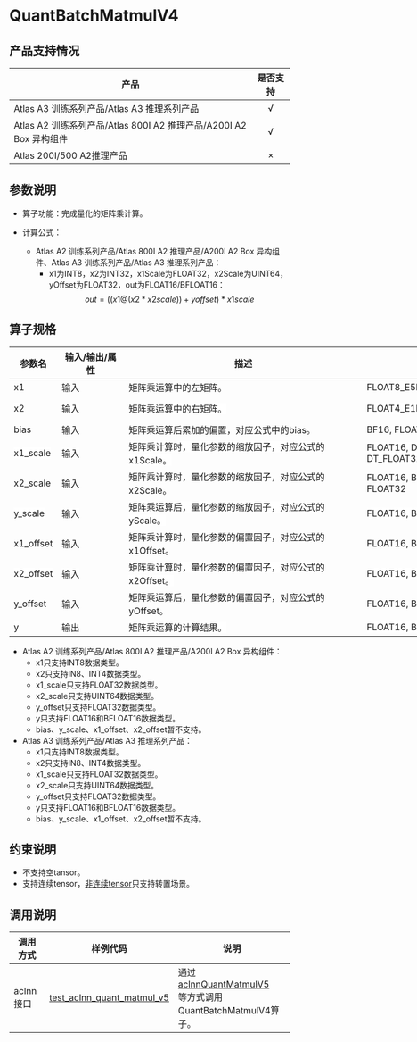 # QuantBatchMatmulV4


##  产品支持情况

| 产品 | 是否支持 |
| ---- | :----:|
|Atlas A3 训练系列产品/Atlas A3 推理系列产品|√|
|Atlas A2 训练系列产品/Atlas 800I A2 推理产品/A200I A2 Box 异构组件|√|
|Atlas 200I/500 A2推理产品|×|

## 参数说明

- 算子功能：完成量化的矩阵乘计算。
- 计算公式：

  - <term>Atlas A2 训练系列产品/Atlas 800I A2 推理产品/A200I A2 Box 异构组件</term>、<term>Atlas A3 训练系列产品/Atlas A3 推理系列产品</term>：
    - x1为INT8，x2为INT32，x1Scale为FLOAT32，x2Scale为UINT64，yOffset为FLOAT32，out为FLOAT16/BFLOAT16：
      $$
      out = ((x1 @ (x2*x2scale)) + yoffset) * x1scale
      $$


## 算子规格

<table class="tg" style="undefined;table-layout: fixed; width: 1166px"><colgroup>
<col style="width: 81px">
<col style="width: 121px">
<col style="width: 430px">
<col style="width: 390px">
<col style="width: 144px">
</colgroup>
<thead>
  <tr>
    <th class="tg-xbcz"><span style="font-weight:700;color:var(--theme-text);background-color:var(--theme-table-header-bg)">参数名</span></th>
    <th class="tg-xbcz"><span style="font-weight:700;color:var(--theme-text);background-color:var(--theme-table-header-bg)">输入/输出/属性</span></th>
    <th class="tg-xbcz"><span style="font-weight:700;color:var(--theme-text);background-color:var(--theme-table-header-bg)">描述</span></th>
    <th class="tg-xbcz"><span style="font-weight:700;color:var(--theme-text);background-color:var(--theme-table-header-bg)">数据类型</span></th>
    <th class="tg-xbcz"><span style="font-weight:700;color:var(--theme-text);background-color:var(--theme-table-header-bg)">数据格式</span></th>
  </tr></thead>
<tbody>
  <tr>
    <td class="tg-zgfj"><span style="color:var(--theme-aide-text);background-color:var(--theme-table-header-bg)">x1</span></td>
    <td class="tg-zgfj"><span style="color:var(--theme-aide-text);background-color:var(--theme-table-header-bg)">输入</span></td>
    <td class="tg-zgfj"><span style="color:var(--theme-aide-text);background-color:var(--theme-table-header-bg)">矩阵乘运算中的左矩阵。</span></td>
    <td class="tg-zgfj"><span style="color:var(--theme-aide-text);background-color:var(--theme-table-header-bg)">FLOAT8_E5M2, FLOAT8_E4M3FN, INT8</span></td>
    <td class="tg-zgfj"><span style="color:var(--theme-aide-text);background-color:var(--theme-table-header-bg)">ND</span></td>
  </tr>
  <tr>
    <td class="tg-zgfj"><span style="color:var(--theme-aide-text);background-color:var(--devui-base-bg, #ffffff)">x2</span></td>
    <td class="tg-zgfj"><span style="color:var(--theme-aide-text);background-color:var(--devui-base-bg, #ffffff)">输入</span></td>
    <td class="tg-zgfj"><span style="color:var(--theme-aide-text);background-color:var(--devui-base-bg, #ffffff)">矩阵乘运算中的右矩阵。</span></td>
    <td class="tg-zgfj"><span style="color:var(--theme-aide-text);background-color:var(--devui-base-bg, #ffffff)">FLOAT4_E1M2, FLOAT4_E2M1, INT4, INT8</span></td>
    <td class="tg-zgfj"><span style="color:var(--theme-aide-text);background-color:var(--devui-base-bg, #ffffff)">ND, FRACTAL_NZ</span></td>
  </tr>
  <tr>
    <td class="tg-zgfj"><span style="color:var(--theme-aide-text);background-color:var(--theme-table-header-bg)">bias</span></td>
    <td class="tg-zgfj"><span style="color:var(--theme-aide-text);background-color:var(--theme-table-header-bg)">输入</span></td>
    <td class="tg-zgfj"><span style="color:var(--theme-aide-text);background-color:var(--theme-table-header-bg)">矩阵乘运算后累加的偏置，对应公式中的bias。</span></td>
    <td class="tg-zgfj"><span style="color:var(--theme-aide-text);background-color:var(--theme-table-header-bg)">BF16, FLOAT16, FLOAT32</span></td>
    <td class="tg-zgfj"><span style="color:var(--theme-aide-text);background-color:var(--theme-table-header-bg)">ND</span></td>
  </tr>
  <tr>
    <td class="tg-zgfj"><span style="color:var(--theme-aide-text);background-color:var(--devui-base-bg, #ffffff)">x1_scale</span></td>
    <td class="tg-zgfj"><span style="color:var(--theme-aide-text);background-color:var(--devui-base-bg, #ffffff)">输入</span></td>
    <td class="tg-zgfj"><span style="color:var(--theme-aide-text);background-color:var(--devui-base-bg, #ffffff)">矩阵乘计算时，量化参数的缩放因子，对应公式的x1Scale。</span></td>
    <td class="tg-zgfj"><span style="color:var(--theme-aide-text);background-color:var(--devui-base-bg, #ffffff)">FLOAT16, DT_BF16, DT_FLOAT8_E8M0, DT_FLOAT32</span></td>
    <td class="tg-zgfj"><span style="color:var(--theme-aide-text);background-color:var(--devui-base-bg, #ffffff)">ND</span></td>
  </tr>
  <tr>
    <td class="tg-zgfj"><span style="color:var(--theme-aide-text);background-color:var(--theme-table-header-bg)">x2_scale</span></td>
    <td class="tg-zgfj"><span style="color:var(--theme-aide-text);background-color:var(--theme-table-header-bg)">输入</span></td>
    <td class="tg-zgfj"><span style="color:var(--theme-aide-text);background-color:var(--theme-table-header-bg)">矩阵乘计算时，量化参数的缩放因子，对应公式的x2Scale。</span></td>
    <td class="tg-zgfj"><span style="color:var(--theme-aide-text);background-color:var(--theme-table-header-bg)">FLOAT16, BF16, FLOAT8_E8M0, UINT64, FLOAT32</span></td>
    <td class="tg-zgfj"><span style="color:var(--theme-aide-text);background-color:var(--theme-table-header-bg)">ND</span></td>
  </tr>
  <tr>
    <td class="tg-zgfj"><span style="color:var(--theme-aide-text);background-color:var(--devui-base-bg, #ffffff)">y_scale</span></td>
    <td class="tg-zgfj"><span style="color:var(--theme-aide-text);background-color:var(--devui-base-bg, #ffffff)">输入</span></td>
    <td class="tg-zgfj"><span style="color:var(--theme-aide-text);background-color:var(--devui-base-bg, #ffffff)">矩阵乘运算后，量化参数的缩放因子，对应公式的yScale。</span></td>
    <td class="tg-zgfj"><span style="color:var(--theme-aide-text);background-color:var(--devui-base-bg, #ffffff)">FLOAT16, BFLOAT16, FLOAT32</span></td>
    <td class="tg-zgfj"><span style="color:var(--theme-aide-text);background-color:var(--devui-base-bg, #ffffff)">ND</span></td>
  </tr>
  <tr>
    <td class="tg-zgfj"><span style="color:var(--theme-aide-text);background-color:var(--theme-table-header-bg)">x1_offset</span></td>
    <td class="tg-zgfj"><span style="color:var(--theme-aide-text);background-color:var(--theme-table-header-bg)">输入</span></td>
    <td class="tg-zgfj"><span style="color:var(--theme-aide-text);background-color:var(--theme-table-header-bg)">矩阵乘计算时，量化参数的偏置因子，对应公式的x1Offset。</span></td>
    <td class="tg-zgfj"><span style="color:var(--theme-aide-text);background-color:var(--theme-table-header-bg)">FLOAT16, BFLOAT16, FLOAT32</span></td>
    <td class="tg-zgfj"><span style="color:var(--theme-aide-text);background-color:var(--theme-table-header-bg)">ND</span></td>
  </tr>
  <tr>
    <td class="tg-zgfj"><span style="color:var(--theme-aide-text);background-color:var(--devui-base-bg, #ffffff)">x2_offset</span></td>
    <td class="tg-zgfj"><span style="color:var(--theme-aide-text);background-color:var(--devui-base-bg, #ffffff)">输入</span></td>
    <td class="tg-zgfj"><span style="color:var(--theme-aide-text);background-color:var(--devui-base-bg, #ffffff)">矩阵乘计算时，量化参数的偏置因子，对应公式的x2Offset。</span></td>
    <td class="tg-zgfj"><span style="color:var(--theme-aide-text);background-color:var(--devui-base-bg, #ffffff)">FLOAT16, BFLOAT16, FLOAT32</span></td>
    <td class="tg-zgfj"><span style="color:var(--theme-aide-text);background-color:var(--devui-base-bg, #ffffff)">ND</span></td>
  </tr>
  <tr>
    <td class="tg-zgfj"><span style="color:var(--theme-aide-text);background-color:var(--theme-table-header-bg)">y_offset</span></td>
    <td class="tg-zgfj"><span style="color:var(--theme-aide-text);background-color:var(--theme-table-header-bg)">输入</span></td>
    <td class="tg-zgfj"><span style="color:var(--theme-aide-text);background-color:var(--theme-table-header-bg)">矩阵乘运算后，量化参数的偏置因子，对应公式的yOffset。</span></td>
    <td class="tg-zgfj"><span style="color:var(--theme-aide-text);background-color:var(--theme-table-header-bg)">FLOAT16, BFLOAT16, FLOAT32</span></td>
    <td class="tg-zgfj"><span style="color:var(--theme-aide-text);background-color:var(--theme-table-header-bg)">ND</span></td>
  </tr>
  <tr>
    <td class="tg-zgfj"><span style="color:var(--theme-aide-text);background-color:var(--devui-base-bg, #ffffff)">y</span></td>
    <td class="tg-zgfj"><span style="color:var(--theme-aide-text);background-color:var(--devui-base-bg, #ffffff)">输出</span></td>
    <td class="tg-zgfj"><span style="color:var(--theme-aide-text);background-color:var(--devui-base-bg, #ffffff)">矩阵乘运算的计算结果。</span></td>
    <td class="tg-zgfj"><span style="color:var(--theme-aide-text);background-color:var(--devui-base-bg, #ffffff)">FLOAT16, BF16</span></td>
    <td class="tg-zgfj"><span style="color:var(--theme-aide-text);background-color:var(--devui-base-bg, #ffffff)">ND</span></td>
  </tr>
</tbody></table>

- Atlas A2 训练系列产品/Atlas 800I A2 推理产品/A200I A2 Box 异构组件：
  - x1只支持INT8数据类型。
  - x2只支持IN8、INT4数据类型。
  - x1_scale只支持FLOAT32数据类型。
  - x2_scale只支持UINT64数据类型。
  - y_offset只支持FLOAT32数据类型。
  - y只支持FLOAT16和BFLOAT16数据类型。
  - bias、y_scale、x1_offset、x2_offset暂不支持。
- Atlas A3 训练系列产品/Atlas A3 推理系列产品：
  - x1只支持INT8数据类型。
  - x2只支持IN8、INT4数据类型。
  - x1_scale只支持FLOAT32数据类型。
  - x2_scale只支持UINT64数据类型。
  - y_offset只支持FLOAT32数据类型。
  - y只支持FLOAT16和BFLOAT16数据类型。
  - bias、y_scale、x1_offset、x2_offset暂不支持。

## 约束说明

- 不支持空tansor。
- 支持连续tensor，[非连续tensor](../../docs/context/非连续的Tensor.md)只支持转置场景。

## 调用说明

| 调用方式   | 样例代码           | 说明                                         |
| ---------------- | --------------------------- | --------------------------------------------------- |
| aclnn接口  | [test_aclnn_quant_matmul_v5](examples/test_aclnn_quant_matmul_v5_at2_at3.cpp) | 通过<br>[aclnnQuantMatmulV5](docs/aclnnQuantMatmulV5.md)<br>等方式调用QuantBatchMatmulV4算子。 |